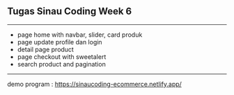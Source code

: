 ## Tugas Sinau Coding Week 6

---

- page home with navbar, slider, card produk
- page update profile dan login
- detail page product
- page checkout with sweetalert
- search product and pagination

---

demo program : https://sinaucoding-ecommerce.netlify.app/
